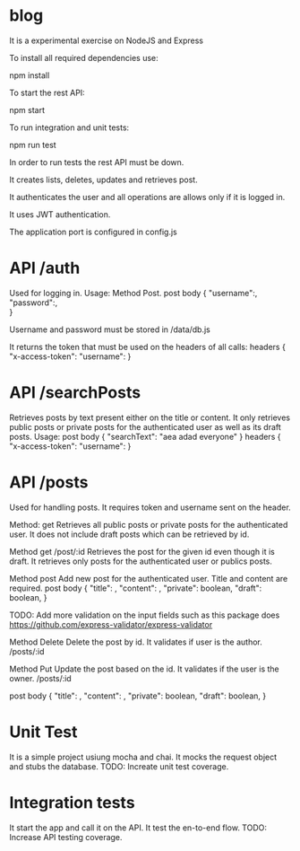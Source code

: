# blog
It is a experimental exercise on NodeJS and Express

To install all required dependencies use:

npm install

To start the rest API:

npm start

To run integration and unit tests:

npm run test

In order to run tests the rest API must be down.


It creates lists, deletes, updates and retrieves post.

It authenticates the user and all operations are allows only if it is logged in.

It uses JWT authentication.

The application port is configured in config.js

# API /auth
Used for logging in.
Usage:
Method Post.
post body
{
  "username":<username>,
	"password":<password>,  
}

Username and password must be stored in /data/db.js

It returns the token that must be used on the headers of all calls:
headers
{
  "x-access-token": <token retrieved from the login>
  "username": <username used in login>
}  

# API /searchPosts
Retrieves posts by text present either on the title or content.
It only retrieves public posts or private posts for the authenticated user as well as its draft posts.
Usage:
post body
{
  "searchText": "aea adad everyone"
}
headers
{
  "x-access-token": <token retrieved from the login>
  "username": <username used in login>
}    

# API /posts
Used for handling posts. It requires token and username sent on the header.

Method: get
Retrieves all public posts or private posts for the authenticated  user. It does not include draft posts which can be retrieved by id.

Method get /post/:id
Retrieves the post for the given id even though it is draft. It retrieves only posts for the authenticated user or publics posts.

Method post
Add new post for the  authenticated user. Title and content are required.
post body
{
  "title": <free text>,
	"content": <free text>,
	"private": boolean,
	"draft": boolean,
}

TODO: Add more validation on the input fields such as this package does https://github.com/express-validator/express-validator

Method Delete
Delete the post by id. It validates if user is the author.
/posts/:id

Method Put
Update the post based on the id. It validates if the user is the owner.
/posts/:id

post body
{
  "title": <free text>,
  "content": <free text>,
  "private": boolean,
  "draft": boolean,
}

# Unit Test
It is a simple project usiung mocha and chai. It mocks the request object and stubs the database.
TODO: Increate unit test coverage.

# Integration tests
It start the app and call it on the API. It test the en-to-end flow.
TODO: Increase API testing coverage.

